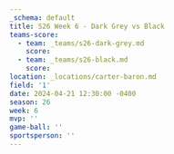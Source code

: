 ```yaml
---
_schema: default
title: S26 Week 6 - Dark Grey vs Black
teams-score:
  - team: _teams/s26-dark-grey.md
    score:
  - team: _teams/s26-black.md
    score:
location: _locations/carter-baron.md
field: '1'
date: 2024-04-21 12:30:00 -0400
season: 26
week: 6
mvp: ''
game-ball: ''
sportsperson: ''
---
```

